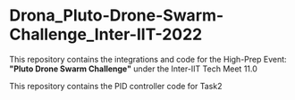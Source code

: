 # Drona_Pluto-Drone-Swarm-Challenge_Inter-IIT-2022
This repository contains the integrations and code for the High-Prep Event: **"Pluto Drone Swarm Challenge"** under the Inter-IIT Tech Meet 11.0

This repository contains the PID controller code for Task2
